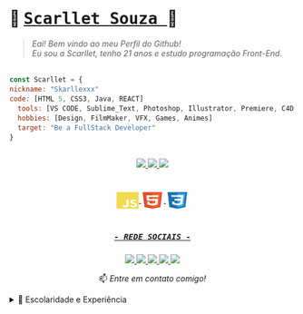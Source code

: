 # 🐍 <samp><a href="https://www.linkedin.com/in/scarllet-souza-2109391b9/"> Scarllet Souza </a></samp> 🏁

>_Eai! Bem vindo ao meu Perfil do Github!    <img width="20px" scr="https://user-images.githubusercontent.com/72552303/169669210-f3c9fb0f-7f2c-4a8d-8953-1e48af073027.gif"><br>
Eu sou a Scarllet, tenho 21 anos e estudo programação Front-End._

##
  ```javascript
const Scarllet = {
  nickname: "Skarllexxx"
  code: [HTML 5, CSS3, Java, REACT]
	tools: [VS CODE, Sublime_Text, Photoshop, Illustrator, Premiere, C4D and more...]
	hobbies: [Design, FilmMaker, VFX, Games, Animes]
	target: "Be a FullStack Developer"
 }
```

##

<div align="center">
  <a href="https://github.com/Skarllexxx">
  <img height="150em" src="https://github-readme-stats.vercel.app/api?username=Skarllexxx&show_icons=true&theme=monokai&include_all_commits=true&count_private=true"/>
  <img height="150em" src="https://github-readme-stats.vercel.app/api/top-langs/?username=Skarllexxx&layout=compact&langs_count=6&theme=monokai"/>
  <img src="https://github-readme-streak-stats.herokuapp.com/?user=Skarllexxx&theme=monokai"/>
</div>
 
###
 

###

<div style="display: inline_block" align="Center"><br>
  <img align="center" alt="Js" height="30" width="40" src="https://raw.githubusercontent.com/devicons/devicon/master/icons/javascript/javascript-plain.svg">
  <img align="center" alt="HTML" height="30" width="40" src="https://raw.githubusercontent.com/devicons/devicon/master/icons/html5/html5-original.svg">
  <img align="center" alt="CSS" height="30" width="40" src="https://raw.githubusercontent.com/devicons/devicon/master/icons/css3/css3-original.svg">
</div>
 
<br>
	
###

<h5 align="center"><samp>- REDE SOCIAIS -</samp></h5>
 
<div align="Center"> 
  	<a href="https://www.instagram.com/skarllex_x/" target="_blank">
	<img src="https://img.shields.io/badge/-Instagram-%23E4405F?style=for-the-badge&logo=instagram&logoColor=white" target="_blank">
	</a>
	<a href="https://discord.gg/ybShzdQz" target="_blank">
	<img src="https://img.shields.io/badge/Discord-7289DA?style=for-the-badge&logo=discord&logoColor=white" target="_blank">
	</a>
  	<a href = "mailto: scarlletdoe.s.s@gmail.com">
	<img src="https://img.shields.io/badge/-Gmail-%23333?style=for-the-badge&logo=gmail&logoColor=white" target="_blank">
	</a>
  	<a href="https://www.linkedin.com/in/scarllet-souza-2109391b9/" target="_blank">
	<img src="https://img.shields.io/badge/-LinkedIn-%230077B5?style=for-the-badge&logo=linkedin&logoColor=white" target="_blank">
	</a> 
	<a href="https://www.youtube.com/channel/UCX_rRewhseUmc__PxWljdlA" target="_blank">
	<img src="https://img.shields.io/badge/YouTube-FF0000?style=for-the-badge&logo=youtube&logoColor=white" target="_blank">
	</a>
</div>
	
<p align="center">📫<i> Entre em contato comigo!</i></p>
 
 <!-- MORE INFO -->

<details>
  <summary>📃 Escolaridade e Experiência </summary>

## Educação

- 📖 **Ensino Médio - Completo**\
📆 2017 - 2020 \
📍 **Colégio Estadual Almirante Álvaro Alberto** - Paraty-RJ, Brasil

## Experiência


- 👩🏻‍💼💼 **Vendedora e Designer**\
📆 2021 - 2022\
📍 **Monche'Rio Informática Paraty** - Paraty-RJ, Brasil
 
	<a href="https://www.microsoft.com/pt-br/microsoft-365">
 	<img align="right" src="https://img.shields.io/badge/Microsoft%20Office-D83B01?logo=microsoft-office&logoColor=white" />
	</a>
	
	<a href="https://www.microsoft.com/pt-br/microsoft-365/excel">
	<img align="right" src="https://img.shields.io/badge/Microsoft%20Excel-217346?logo=microsoft-excel&logoColor=white"/>
	</a>
	
	<a href="https://www.microsoft.com/pt-br/microsoft-365/word">
	<img align="right" src="https://img.shields.io/badge/Microsoft%20Word-0078D6?logo=microsoft-word&logoColor=white"/>
	</a>
	
	<a href="https://www.adobe.com/br/products/photoshop.html">
	<img align="right" src="https://img.shields.io/badge/Adobe Photoshop-31a8ff?logo=adobephotoshop&logoColor=white"/>
 	</a>
 
 ---
 


